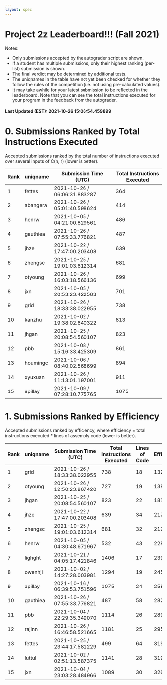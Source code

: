 ```yaml
---
layout: spec
---
```


Project 2z Leaderboard!!! (Fall 2021)
==============================
Notes:
- Only submissions accepted by the autograder script are shown.
- If a student has multiple submissions, only their highest ranking (per-list) submission is shown.
- The final verdict may be determined by additional tests.
- The uniqnames in the table have not yet been checked for whether they follow the rules of the competition (i.e. not using pre-calculated values).
- It may take awhile for your latest submission to be reflected in the leaderboard. Note that you can see the total instructions executed for your program in the feedback from the autograder.


#### Last Updated (EST): 2021-10-26 15:06:54.459899

# 0. Submissions Ranked by Total Instructions Executed
Accepted submissions ranked by the total number of instructions executed over several inputs of C(n, r) (lower is better).

| Rank  | uniqname | Submission Time (UTC) | Total Instructions Executed |
|---|---|---|---|
| 1 | fettes | 2021-10-26 / 06:06:31.883287 | 364 |
| 2 | abangera | 2021-10-26 / 05:01:40.598624 | 414 |
| 3 | henrw | 2021-10-05 / 04:21:00.829561 | 486 |
| 4 | gauthiea | 2021-10-26 / 07:55:33.776821 | 487 |
| 5 | jhze | 2021-10-22 / 17:47:00.203408 | 639 |
| 6 | zhengsc | 2021-10-25 / 19:01:03.612314 | 681 |
| 7 | otyoung | 2021-10-26 / 16:03:18.566136 | 699 |
| 8 | jxn | 2021-10-05 / 20:53:23.422583 | 701 |
| 9 | grid | 2021-10-26 / 18:33:38.022955 | 738 |
| 10 | kanzhu | 2021-10-02 / 19:38:02.640322 | 813 |
| 11 | jhgan | 2021-10-25 / 20:08:54.560107 | 823 |
| 12 | pbb | 2021-10-08 / 15:16:33.425309 | 861 |
| 13 | houmingc | 2021-10-06 / 08:40:02.568699 | 894 |
| 14 | xyuxuan | 2021-10-26 / 11:13:01.197001 | 911 |
| 15 | apillay | 2021-10-09 / 07:28:10.775765 | 1075 |


# 1. Submissions Ranked by Efficiency
Accepted submissions ranked by efficiency, where efficiency = total instructions executed * lines of assembly code (lower is better).

| Rank  | uniqname | Submission Time (UTC) | Total Instructions Executed |Lines of Code | Efficiency |
|---|---|---|---|---|---|
| 1 | grid | 2021-10-26 / 18:33:38.022955 | 738 | 18 | 13284 |
| 2 | otyoung | 2021-10-26 / 12:50:23.967420 | 727 | 19 | 13813 |
| 3 | jhgan | 2021-10-25 / 20:08:54.560107 | 823 | 22 | 18106 |
| 4 | jhze | 2021-10-22 / 17:47:00.203408 | 639 | 34 | 21726 |
| 5 | zhengsc | 2021-10-25 / 19:01:03.612314 | 681 | 32 | 21792 |
| 6 | henrw | 2021-10-05 / 04:30:48.671967 | 532 | 43 | 22876 |
| 7 | lighght | 2021-10-21 / 04:05:17.421846 | 1406 | 17 | 23902 |
| 8 | owenhji | 2021-10-02 / 14:27:28.003981 | 1294 | 19 | 24586 |
| 9 | apillay | 2021-10-16 / 06:39:53.751596 | 1075 | 24 | 25800 |
| 10 | gauthiea | 2021-10-26 / 07:55:33.776821 | 487 | 58 | 28246 |
| 11 | pbb | 2021-10-04 / 22:29:35.349070 | 1114 | 26 | 28964 |
| 12 | rajinn | 2021-10-26 / 16:46:58.521665 | 1181 | 25 | 29525 |
| 13 | fettes | 2021-10-25 / 23:44:17.581229 | 499 | 64 | 31936 |
| 14 | luttul | 2021-10-02 / 02:51:13.587375 | 1141 | 28 | 31948 |
| 15 | jxn | 2021-10-04 / 23:03:28.484966 | 1089 | 30 | 32670 |

